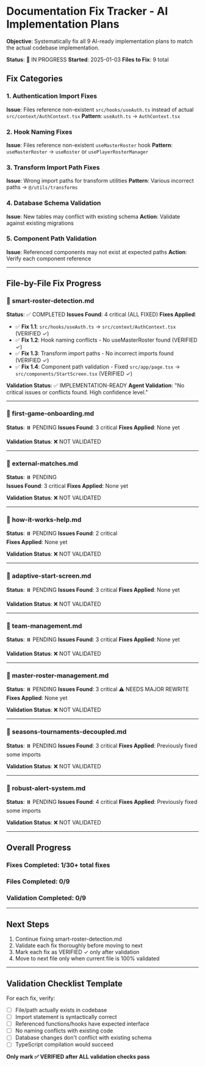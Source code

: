 # Documentation Fix Tracker - AI Implementation Plans

**Objective**: Systematically fix all 9 AI-ready implementation plans to match the actual codebase implementation.

**Status**: 🔄 IN PROGRESS
**Started**: 2025-01-03
**Files to Fix**: 9 total

## Fix Categories

### 1. Authentication Import Fixes
**Issue**: Files reference non-existent `src/hooks/useAuth.ts` instead of actual `src/context/AuthContext.tsx`
**Pattern**: `useAuth.ts` → `AuthContext.tsx`

### 2. Hook Naming Fixes  
**Issue**: Files reference non-existent `useMasterRoster` hook
**Pattern**: `useMasterRoster` → `useRoster` or `usePlayerRosterManager`

### 3. Transform Import Path Fixes
**Issue**: Wrong import paths for transform utilities
**Pattern**: Various incorrect paths → `@/utils/transforms`

### 4. Database Schema Validation
**Issue**: New tables may conflict with existing schema
**Action**: Validate against existing migrations

### 5. Component Path Validation
**Issue**: Referenced components may not exist at expected paths
**Action**: Verify each component reference

---

## File-by-File Fix Progress

### 📁 smart-roster-detection.md
**Status**: ✅ COMPLETED
**Issues Found**: 4 critical (ALL FIXED)
**Fixes Applied**: 
- ✅ **Fix 1.1**: `src/hooks/useAuth.ts` → `src/context/AuthContext.tsx` (VERIFIED ✓)
- ✅ **Fix 1.2**: Hook naming conflicts - No useMasterRoster found (VERIFIED ✓)
- ✅ **Fix 1.3**: Transform import paths - No incorrect imports found (VERIFIED ✓)
- ✅ **Fix 1.4**: Component path validation - Fixed `src/app/page.tsx` → `src/components/StartScreen.tsx` (VERIFIED ✓)

**Validation Status**: ✅ IMPLEMENTATION-READY
**Agent Validation**: "No critical issues or conflicts found. High confidence level."

---

### 📁 first-game-onboarding.md  
**Status**: ⏸️ PENDING
**Issues Found**: 3 critical
**Fixes Applied**: None yet

**Validation Status**: ❌ NOT VALIDATED

---

### 📁 external-matches.md
**Status**: ⏸️ PENDING  
**Issues Found**: 3 critical
**Fixes Applied**: None yet

**Validation Status**: ❌ NOT VALIDATED

---

### 📁 how-it-works-help.md
**Status**: ⏸️ PENDING
**Issues Found**: 2 critical  
**Fixes Applied**: None yet

**Validation Status**: ❌ NOT VALIDATED

---

### 📁 adaptive-start-screen.md
**Status**: ⏸️ PENDING
**Issues Found**: 3 critical
**Fixes Applied**: None yet

**Validation Status**: ❌ NOT VALIDATED

---

### 📁 team-management.md
**Status**: ⏸️ PENDING
**Issues Found**: 3 critical
**Fixes Applied**: None yet

**Validation Status**: ❌ NOT VALIDATED

---

### 📁 master-roster-management.md
**Status**: ⏸️ PENDING 
**Issues Found**: 3 critical ⚠️ NEEDS MAJOR REWRITE
**Fixes Applied**: None yet

**Validation Status**: ❌ NOT VALIDATED

---

### 📁 seasons-tournaments-decoupled.md
**Status**: ⏸️ PENDING
**Issues Found**: 3 critical
**Fixes Applied**: Previously fixed some imports

**Validation Status**: ❌ NOT VALIDATED

---

### 📁 robust-alert-system.md
**Status**: ⏸️ PENDING
**Issues Found**: 4 critical
**Fixes Applied**: Previously fixed some imports

**Validation Status**: ❌ NOT VALIDATED

---

## Overall Progress

### Fixes Completed: 1/30+ total fixes
### Files Completed: 0/9 
### Validation Completed: 0/9

---

## Next Steps
1. Continue fixing smart-roster-detection.md
2. Validate each fix thoroughly before moving to next
3. Mark each fix as VERIFIED ✓ only after validation
4. Move to next file only when current file is 100% validated

---

## Validation Checklist Template

For each fix, verify:
- [ ] File/path actually exists in codebase
- [ ] Import statement is syntactically correct  
- [ ] Referenced functions/hooks have expected interface
- [ ] No naming conflicts with existing code
- [ ] Database changes don't conflict with existing schema
- [ ] TypeScript compilation would succeed

**Only mark ✅ VERIFIED after ALL validation checks pass**